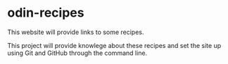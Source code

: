 # odin-recipes

This website will provide links to some recipes.

This project will provide knowlege about these recipes and set the site up using Git and GitHub through the command line.